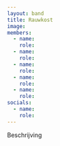 ```yaml
---
layout: band
title: Rauwkost
image: 
members:
  - name: 
    role:
  - name: 
    role: 
  - name:
    role: 
  - name: 
    role: 
  - name: 
    role:
socials:
  - name: 
    role:
---
```


Beschrijving
